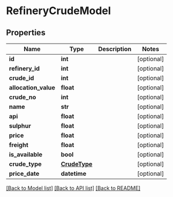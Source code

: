 # RefineryCrudeModel

## Properties
Name | Type | Description | Notes
------------ | ------------- | ------------- | -------------
**id** | **int** |  | [optional] 
**refinery_id** | **int** |  | [optional] 
**crude_id** | **int** |  | [optional] 
**allocation_value** | **float** |  | [optional] 
**crude_no** | **int** |  | [optional] 
**name** | **str** |  | [optional] 
**api** | **float** |  | [optional] 
**sulphur** | **float** |  | [optional] 
**price** | **float** |  | [optional] 
**freight** | **float** |  | [optional] 
**is_available** | **bool** |  | [optional] 
**crude_type** | [**CrudeType**](CrudeType.md) |  | [optional] 
**price_date** | **datetime** |  | [optional] 

[[Back to Model list]](../README.md#documentation-for-models) [[Back to API list]](../README.md#documentation-for-api-endpoints) [[Back to README]](../README.md)


